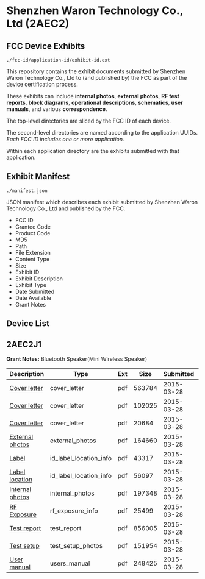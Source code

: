 # Shenzhen Waron Technology Co., Ltd (2AEC2)
## FCC Device Exhibits

```
./fcc-id/application-id/exhibit-id.ext
```

This repository contains the exhibit documents submitted by Shenzhen Waron Technology Co., Ltd to (and published by) the FCC as part of the device certification process.

These exhibits can include **internal photos**, **external photos**, **RF test reports**, **block diagrams**, **operational descriptions**, **schematics**, **user manuals**, and various **correspondence**.

The top-level directories are sliced by the FCC ID of each device.

The second-level directories are named according to the application UUIDs. *Each FCC ID includes one or more application.*

Within each application directory are the exhibits submitted with that application. 

## Exhibit Manifest

```
./manifest.json
```

JSON manifest which describes each exhibit submitted by Shenzhen Waron Technology Co., Ltd and published by the FCC.

- FCC ID
- Grantee Code
- Product Code
- MD5
- Path
- File Extension
- Content Type
- Size
- Exhibit ID
- Exhibit Description
- Exhibit Type
- Date Submitted
- Date Available
- Grant Notes

## Device List
## 2AEC2J1
**Grant Notes:** Bluetooth Speaker(Mini Wireless Speaker)

| Description | Type | Ext | Size | Submitted | Available |
| ----------- | ---- | --- | ---- | --------- | --------- |
| [Cover letter](2AEC2J1/3c2058e488566075a77ee1449dc46a38/2568616.pdf) | cover_letter | pdf | 563784 | 2015-03-28 | 2015-03-28 |
| [Cover letter](2AEC2J1/3c2058e488566075a77ee1449dc46a38/2568617.pdf) | cover_letter | pdf | 102025 | 2015-03-28 | 2015-03-28 |
| [Cover letter](2AEC2J1/3c2058e488566075a77ee1449dc46a38/2568618.pdf) | cover_letter | pdf | 20684 | 2015-03-28 | 2015-03-28 |
| [External photos](2AEC2J1/3c2058e488566075a77ee1449dc46a38/2568619.pdf) | external_photos | pdf | 164660 | 2015-03-28 | 2015-03-28 |
| [Label](2AEC2J1/3c2058e488566075a77ee1449dc46a38/2568620.pdf) | id_label_location_info | pdf | 43317 | 2015-03-28 | 2015-03-28 |
| [Label location](2AEC2J1/3c2058e488566075a77ee1449dc46a38/2568621.pdf) | id_label_location_info | pdf | 56097 | 2015-03-28 | 2015-03-28 |
| [Internal photos](2AEC2J1/3c2058e488566075a77ee1449dc46a38/2568622.pdf) | internal_photos | pdf | 197348 | 2015-03-28 | 2015-03-28 |
| [RF Exposure](2AEC2J1/3c2058e488566075a77ee1449dc46a38/2568624.pdf) | rf_exposure_info | pdf | 25499 | 2015-03-28 | 2015-03-28 |
| [Test report](2AEC2J1/3c2058e488566075a77ee1449dc46a38/2568627.pdf) | test_report | pdf | 856005 | 2015-03-28 | 2015-03-28 |
| [Test setup](2AEC2J1/3c2058e488566075a77ee1449dc46a38/2568628.pdf) | test_setup_photos | pdf | 151954 | 2015-03-28 | 2015-03-28 |
| [User manual](2AEC2J1/3c2058e488566075a77ee1449dc46a38/2568629.pdf) | users_manual | pdf | 248425 | 2015-03-28 | 2015-03-28 |
